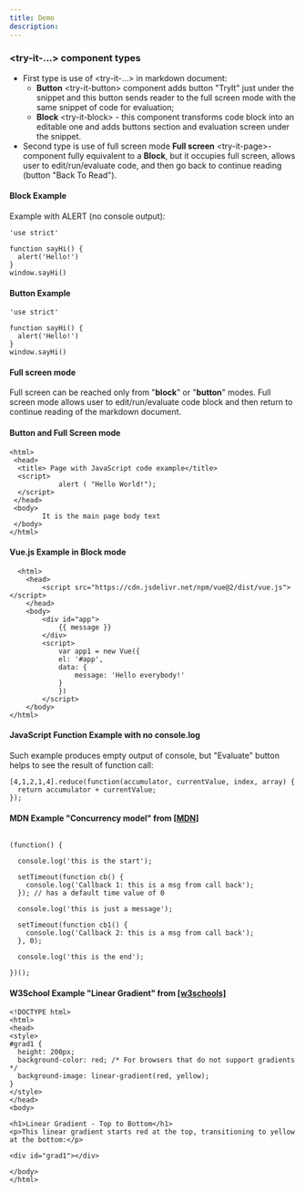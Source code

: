 ```yaml
---
title: Demo
description:
---
```


### \<try-it-...> component types

* First type is use of \<try-it-...> in markdown document: 
    * **Button** \<try-it-button> component adds button "TryIt" just under the snippet and this button sends reader to the full screen mode with the same snippet of code for evaluation;
    * **Block** \<try-it-block> - this component transforms code block into an editable one and adds buttons section and evaluation screen under the snippet. 
* Second type is use of full screen mode **Full screen** \<try-it-page>- component fully equivalent to a  **Block**, but it occupies full screen, allows user to edit/run/evaluate code, and then go back to continue reading (button "Back To Read").

#### Block Example
Example with ALERT (no console output):

```javascript[JavaScript]
'use strict'

function sayHi() {
  alert('Hello!')
}
window.sayHi()
```
<try-it-block id="ex0"></try-it-block>

#### Button Example

```javascript[JavaScript]
'use strict'

function sayHi() {
  alert('Hello!')
}
window.sayHi()
```
<try-it-button id="ex1"></try-it-button>

#### Full screen mode
Full screen can be reached only from "**block**" or "**button**" modes.
Full screen mode allows user to edit/run/evaluate code block and then return to continue reading of the markdown document.  

#### Button and Full Screen mode 
```html[example]
<html>
 <head>
  <title> Page with JavaScript code example</title>
  <script>
            alert ( "Hello World!");   
  </script>
 </head>
 <body>
        It is the main page body text  
 </body>
</html>
```
<try-it-button id="exh0"></try-it-button>

#### Vue.js Example in **Block** mode
 
```html[example]
  <html>
    <head>
        <script src="https://cdn.jsdelivr.net/npm/vue@2/dist/vue.js"></script>
    </head>
    <body>
        <div id="app">
            {{ message }}
        </div>
        <script>
            var app1 = new Vue({
            el: '#app',
            data: {
                message: 'Hello everybody!'
            }
            })
        </script>
    </body>
</html>
```
<try-it-block id="exh1"></try-it-block>

#### JavaScript Function Example with no **console.log** 
Such example produces empty output of console, but "Evaluate" button helps to see the result of function call:  

```javascript[JavaScript]
[4,1,2,1,4].reduce(function(accumulator, currentValue, index, array) {
  return accumulator + currentValue;
});
```
<try-it-button id="ex1"></try-it-button>

#### MDN Example "Concurrency model" from [[MDN]](https://developer.mozilla.org/en-US/docs/Web/JavaScript/EventLoop)

```javascript[JavaScript]

(function() {

  console.log('this is the start');

  setTimeout(function cb() {
    console.log('Callback 1: this is a msg from call back');
  }); // has a default time value of 0

  console.log('this is just a message');

  setTimeout(function cb1() {
    console.log('Callback 2: this is a msg from call back');
  }, 0);

  console.log('this is the end');

})();
```
<try-it-block id="ex3"></try-it-block>

#### W3School Example "Linear Gradient" from [[w3schools]](https://www.w3schools.com/css/css3_gradients.asp)

```html[html]
<!DOCTYPE html>
<html>
<head>
<style>
#grad1 {
  height: 200px;
  background-color: red; /* For browsers that do not support gradients */
  background-image: linear-gradient(red, yellow);
}
</style>
</head>
<body>

<h1>Linear Gradient - Top to Bottom</h1>
<p>This linear gradient starts red at the top, transitioning to yellow at the bottom:</p>

<div id="grad1"></div>

</body>
</html>
```
<try-it-block id="ex4"></try-it-block>
